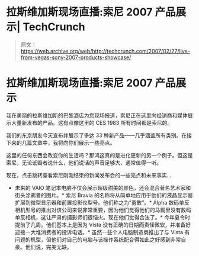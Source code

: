 # 拉斯维加斯现场直播:索尼 2007 产品展示| TechCrunch

> 原文：<https://web.archive.org/web/http://techcrunch.com/2007/02/27/live-from-vegas-sony-2007-products-showcase/>

# 拉斯维加斯现场直播:索尼 2007 产品展示

我在美丽的拉斯维加斯的巴黎酒店为您现场报道，索尼正在这里向经销商和媒体展示大量新发布的产品。这有点像这里的 CES 1983 所有时间都是索尼的。

我们的东京朋友今天宣布并展示了多达 33 种新产品——几乎涵盖所有类别。在接下来的几篇文章中，我将向你们展示一些亮点。

这里的任何东西会改变你的生活吗？那鸿这真的是进化更新的另一个例子。但这是索尼，无论诋毁者说什么，他们说话的声音足够大，通常值得一听。

现在，点击跳转查看索尼刚刚结束的新闻发布会的一些亮点和未来事实…

*   未来的 VAIO 笔记本电脑不仅会展示超级甜美的颜色，还会混合著名艺术家和街头涂鸦者的图片。*   索尼 Bravia 的名称将从简单地应用于他们的液晶显示器扩展到微型显示器和前置投影仪型号。他们称之为“勇敢”。*   Alpha 数码单反相机型号的推出对该公司来说非常重要，因为他们觉得他们的马厩里没有数码单反相机，这让严肃的摄影师们很恼火。现在他们觉得合法了。*   今年夏令时提前了几周。他们基本上是因为 Vista 没有正确的日期而责怪微软，并准备好迎接一大堆消费者的投诉电话。*   虽然一些个人电脑制造商推出了与 Vista 有问题的机型，但他们对自己的电脑与该操作系统配合得如此之好感到非常自豪。他们说，完美无缺。